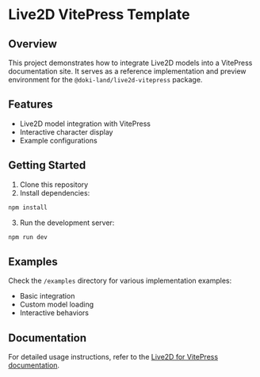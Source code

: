 # Live2D VitePress Template

## Overview
This project demonstrates how to integrate Live2D models into a VitePress documentation site. It serves as a reference implementation and preview environment for the `@doki-land/live2d-vitepress` package.

## Features
- Live2D model integration with VitePress
- Interactive character display
- Example configurations

## Getting Started
1. Clone this repository
2. Install dependencies:
```bash
npm install
```
3. Run the development server:
```bash
npm run dev
```

## Examples
Check the `/examples` directory for various implementation examples:
- Basic integration
- Custom model loading
- Interactive behaviors

## Documentation
For detailed usage instructions, refer to the [Live2D for VitePress documentation](/guide).